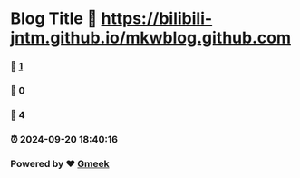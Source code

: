 # Blog Title :link: https://bilibili-jntm.github.io/mkwblog.github.com 
### :page_facing_up: [1](https://bilibili-jntm.github.io/mkwblog.github.com/tag.html) 
### :speech_balloon: 0 
### :hibiscus: 4 
### :alarm_clock: 2024-09-20 18:40:16 
### Powered by :heart: [Gmeek](https://github.com/Meekdai/Gmeek)

